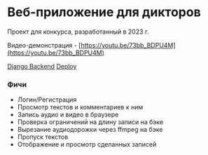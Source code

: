 # Веб-приложение для дикторов 

Проект для конкурса, разработанный в 2023 г. 

Видео-демонстрация - [https://youtu.be/73bb_BDPU4M](https://youtu.be/73bb_BDPU4M)

[Django Backend](https://github.com/k0marov/ocrv-backend)
[Deploy](https://github.com/k0marov/ocrv-deploy) 

### Фичи

- Логин/Регистрация
- Просмотр текстов и комментариев к ним
- Запись аудио и видео в браузере
- Проверка ограничений на длину записи на бэке
- Вырезание аудиодорожки через ffmpeg на бэке
- Пропуск текстов
- Отображение и просмотр сделанных записей
